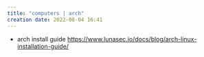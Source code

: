 ```yaml
---
title: "computers | arch"
creation date: 2022-08-04 16:41
---
```


- arch install guide https://www.lunasec.io/docs/blog/arch-linux-installation-guide/